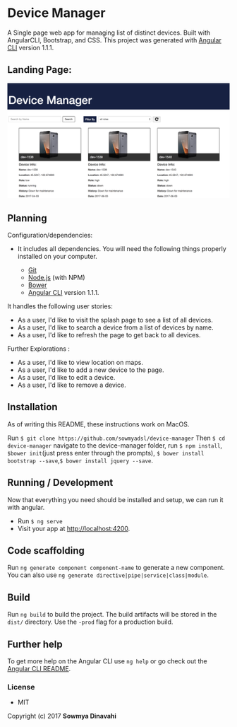 # Device Manager

A Single page web app for managing list of distinct devices. Built with AngularCLI, Bootstrap, and CSS.
This project was generated with [Angular CLI](https://github.com/angular/angular-cli) version 1.1.1.

## Landing Page:
![screenshot](https://github.com/sowmyadsl/device-manager/blob/master/src/assets/images/screenshot.png)

## Planning

 Configuration/dependencies:
  * It includes all dependencies.
    You will need the following things properly installed on your computer.

    * [Git](https://git-scm.com/)
    * [Node.js](https://nodejs.org/) (with NPM)
    * [Bower](https://bower.io/)
    * [Angular CLI](https://github.com/angular/angular-cli) version 1.1.1.

It handles the following user stories:

* As a user, I'd like to visit the splash page to see a list of all devices.
* As a user, I'd like to search a device from a list of devices by name.
* As a user, I'd like to refresh the page to get back to all devices.

Further Explorations :
* As a user, I'd like to view location on maps.
* As a user, I'd like to add a new device to the page.
* As a user, I'd like to edit a device.
* As a user, I'd like to remove a device.

## Installation

As of writing this README, these instructions work on MacOS.

Run `$ git clone https://github.com/sowmyadsl/device-manager`
Then `$ cd device-manager`
navigate to the device-manager folder, run `$ npm install`, `$bower init`(just press enter through the prompts), `$ bower install bootstrap --save`,`$ bower install jquery --save`.

## Running / Development

  Now that everything you need should be installed and setup, we can run it with angular.

  * Run `$ ng serve`
  * Visit your app at [http://localhost:4200](http://localhost:4200).

## Code scaffolding

Run `ng generate component component-name` to generate a new component. You can also use `ng generate directive|pipe|service|class|module`.

## Build

Run `ng build` to build the project. The build artifacts will be stored in the `dist/` directory. Use the `-prod` flag for a production build.

## Further help

To get more help on the Angular CLI use `ng help` or go check out the [Angular CLI README](https://github.com/angular/angular-cli/blob/master/README.md).


### License

* MIT

Copyright (c) 2017 **Sowmya Dinavahi**
